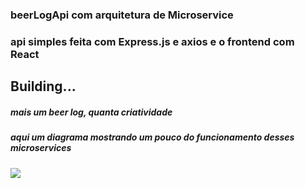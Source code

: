 ### beerLogApi com arquitetura de Microservice
### api simples feita com Express.js e axios e o frontend com React

## Building...

##### mais um beer log, quanta criatividade

##### aqui um diagrama mostrando um pouco do funcionamento desses microservices

![](https://github.com/chesterheng/microservices-node-react/blob/master/section-02/event-bus-overview-2.jpg)
